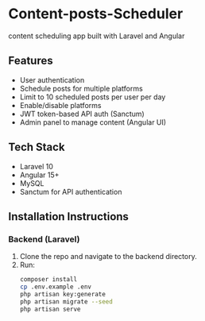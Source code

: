 # Content-posts-Scheduler
content scheduling app built with Laravel and Angular

## Features
- User authentication
- Schedule posts for multiple platforms
- Limit to 10 scheduled posts per user per day
- Enable/disable platforms
- JWT token-based API auth (Sanctum)
- Admin panel to manage content (Angular UI)

## Tech Stack
- Laravel 10
- Angular 15+
- MySQL
- Sanctum for API authentication

## Installation Instructions

### Backend (Laravel)
1. Clone the repo and navigate to the backend directory.
2. Run:
   ```bash
   composer install
   cp .env.example .env
   php artisan key:generate
   php artisan migrate --seed
   php artisan serve
